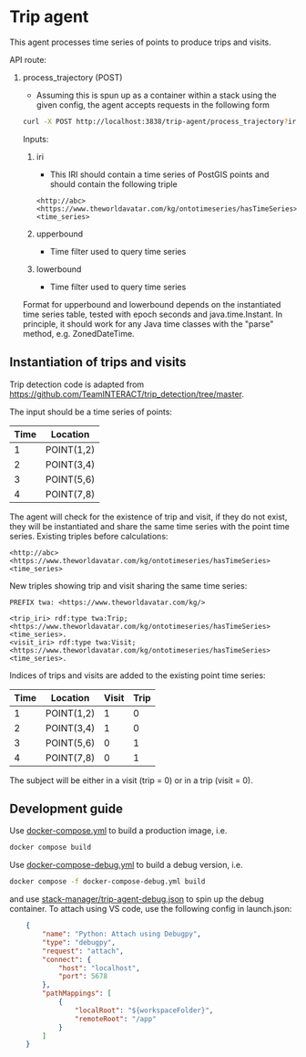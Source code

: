 # Trip agent

This agent processes time series of points to produce trips and visits.

API route:

1) process_trajectory (POST)
   - Assuming this is spun up as a container within a stack using the given config, the agent accepts requests in the following form

    ```bash
    curl -X POST http://localhost:3838/trip-agent/process_trajectory?iri=http://abc&lowerbound=123&upperbound=123
    ```

    Inputs:
    1) iri
       - This IRI should contain a time series of PostGIS points and should contain the following triple

        ```sparql
        <http://abc> <https://www.theworldavatar.com/kg/ontotimeseries/hasTimeSeries> <time_series>
        ```

    2) upperbound
       - Time filter used to query time series

    3) lowerbound
       - Time filter used to query time series  

    Format for upperbound and lowerbound depends on the instantiated time series table, tested with epoch seconds and java.time.Instant. In principle, it should work for any Java time classes with the "parse" method, e.g. ZonedDateTime.

## Instantiation of trips and visits

Trip detection code is adapted from <https://github.com/TeamINTERACT/trip_detection/tree/master>.

The input should be a time series of points:

Time | Location
-- | --
1 | POINT(1,2)
2 | POINT(3,4)
3 | POINT(5,6)
4 | POINT(7,8)

The agent will check for the existence of trip and visit, if they do not exist, they will be instantiated and share the same time series with the point time series. Existing triples before calculations:

```sparql
<http://abc> <https://www.theworldavatar.com/kg/ontotimeseries/hasTimeSeries> <time_series>
```

New triples showing trip and visit sharing the same time series:

```sparql
PREFIX twa: <https://www.theworldavatar.com/kg/>

<trip_iri> rdf:type twa:Trip; <https://www.theworldavatar.com/kg/ontotimeseries/hasTimeSeries> <time_series>.
<visit_iri> rdf:type twa:Visit; <https://www.theworldavatar.com/kg/ontotimeseries/hasTimeSeries> <time_series>.
```

Indices of trips and visits are added to the existing point time series:

Time | Location | Visit | Trip
-- | -- | -- | --
1 | POINT(1,2) | 1| 0
2 | POINT(3,4) | 1| 0
3 | POINT(5,6) | 0| 1
4 | POINT(7,8) | 0| 1

The subject will be either in a visit (trip = 0) or in a trip (visit = 0).

## Development guide

Use [docker-compose.yml](docker-compose.yml) to build a production image, i.e.

```bash
docker compose build
```

Use [docker-compose-debug.yml](docker-compose-debug.yml) to build a debug version, i.e.

```bash
docker compose -f docker-compose-debug.yml build
```

and use [stack-manager/trip-agent-debug.json](stack-manager/trip-agent-debug.json) to spin up the debug container. To attach using VS code, use the following config in launch.json:

```json
    {
        "name": "Python: Attach using Debugpy",
        "type": "debugpy",
        "request": "attach",
        "connect": {
            "host": "localhost",
            "port": 5678
        },
        "pathMappings": [
            {
                "localRoot": "${workspaceFolder}",
                "remoteRoot": "/app"
            }
        ]
    }
```
